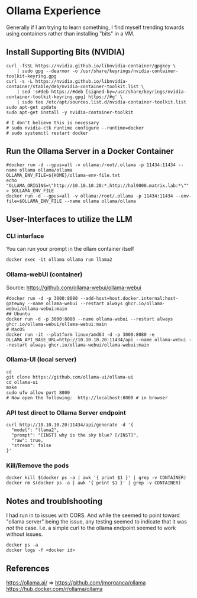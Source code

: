 # Ollama Experience

Generally if I am trying to learn something, I find myself trending towards using containers rather than installing "bits" in a VM.     


## Install Supporting Bits (NVIDIA)
```
curl -fsSL https://nvidia.github.io/libnvidia-container/gpgkey \
    | sudo gpg --dearmor -o /usr/share/keyrings/nvidia-container-toolkit-keyring.gpg
curl -s -L https://nvidia.github.io/libnvidia-container/stable/deb/nvidia-container-toolkit.list \
    | sed 's#deb https://#deb [signed-by=/usr/share/keyrings/nvidia-container-toolkit-keyring.gpg] https://#g' \
    | sudo tee /etc/apt/sources.list.d/nvidia-container-toolkit.list
sudo apt-get update
sudo apt-get install -y nvidia-container-toolkit

# I don't believe this is necessary
# sudo nvidia-ctk runtime configure --runtime=docker
# sudo systemctl restart docker
```
## Run the Ollama Server in a Docker Container
```
#docker run -d --gpus=all -v ollama:/root/.ollama -p 11434:11434 --name ollama ollama/ollama
OLLAMA_ENV_FILE=${HOME}/ollama-env-file.txt
echo "OLLAMA_ORIGINS=\"http://10.10.10.20:*,http://hal9000.matrix.lab:*\"" > $OLLAMA_ENV_FILE
docker run -d --gpus=all -v ollama:/root/.ollama -p 11434:11434 --env-file=$OLLAMA_ENV_FILE --name ollama ollama/ollama
```

## User-Interfaces to utilize the LLM

### CLI interface
You can run your prompt in the ollam container itself
```
docker exec -it ollama ollama run llama2
```

### Ollama-webUI (container)
Source: https://github.com/ollama-webui/ollama-webui
```
#docker run -d -p 3000:8080 --add-host=host.docker.internal:host-gateway --name ollama-webui --restart always ghcr.io/ollama-webui/ollama-webui:main
## Ubuntu
docker run -d -p 3000:8080 --name ollama-webui --restart always ghcr.io/ollama-webui/ollama-webui:main
# MacOS 
docker run -it --platform linux/amd64 -d -p 3000:8080 -e OLLAMA_API_BASE_URL=http://10.10.10.20:11434/api --name ollama-webui --restart always ghcr.io/ollama-webui/ollama-webui:main
```

### Ollama-UI (local server)
```
cd
git clone https://github.com/ollama-ui/ollama-ui
cd ollama-ui
make
sudo ufw allow port 8000
# Now open the following:  http://localhost:8000 # in browser
```

### API test direct to Ollama Server endpoint
```
curl http://10.10.10.20:11434/api/generate -d '{
  "model": "llama2",
  "prompt": "[INST] why is the sky blue? [/INST]",
  "raw": true,
  "stream": false
}'
```

### Kill/Remove the pods
```
docker kill $(docker ps -a | awk '{ print $1 }' | grep -v CONTAINER)
docker rm $(docker ps -a | awk '{ print $1 }' | grep -v CONTAINER)

```

## Notes and troublshooting
I had run in to issues with CORS.  And while the seemed to point toward "ollama server" being the issue, any testing seemed to indicate that it was *not* the case.  I.e. a simple curl to the ollama endpoint seemed to work without issues.

```
docker ps -a
docker logs -f <docker id>
```

## References
https://ollama.ai/ => https://github.com/jmorganca/ollama  
https://hub.docker.com/r/ollama/ollama
